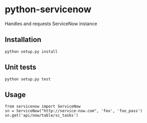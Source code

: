 # python-servicenow

Handles and requests ServiceNow instance

## Installation

`python setup.py install`

## Unit tests

`python setup.py test`

## Usage

```
from servicenow import ServiceNow
sn = ServiceNow("http://service-now.com", 'foo', 'foo_pass')
sn.get('api/now/table/sc_tasks')
```
